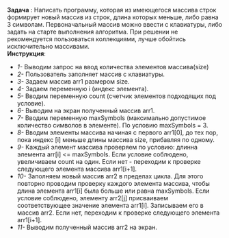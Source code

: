 **Задача** : Написать программу, которая из имеющегося массива строк формирует новый массив из строк, длина которых меньше, либо равна 3 символам. Первоначальный массив можно ввести с клавиатуры, либо задать на старте выполнения алгоритма. При решении не рекомендуется пользоваться коллекциями, лучше обойтись исключительно массивами.  
**Инструкция**:  
* *1-*  Выводим запрос на ввод количества элементов массива(size)  
* *2-*  Пользователь заполняет массив с клавиатуры.  
* *3-* Задаем массив arr1 размером size.  
* *4-* Задаем переменную i (индекс элемента).  
* *5-* Вводим переменную count (счетчик элементов подходящих под условие).  
* *6-* Выводим на экран полученный массив arr1.  
* *7-* Вводим переменную maxSymbols (максимально допустимое количество символов в элементе). По условию maxSymbols = 3.  
* *8-* Вводим элементы массива начиная с первого arr1[0], до тех пор, пока индекс [i] меньше длины массива size, прибавляя по одному.  
* *9-* Каждый элемент массива проверяем по условию: длинна элемента arr[i] <= maxSymbols. Если условие соблюдено, увеличиваем count на один. Если нет - переходим к проверке следующего элемента массива arr1[i+1].  
* *10-* Заполняем новый массив arr2 в пределах цикла. Для этого повторно проводим проверку каждого элемента массива, чтобы длина элемента arr1[i] была больше или равна maxSymbols. Если условие соблюдено, элементу arr2[j] присваиваем соответствующее значение элемента arr1[i]. Записываем его в массив arr2. Если нет, переходим к проверке следующего элемента arr1[i+1].  
* *11-* Выводим полученный массив arr2 на экран.